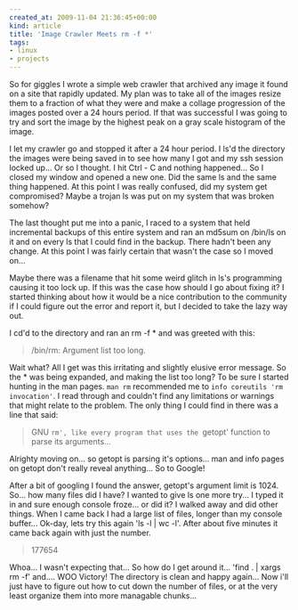 ```yaml
---
created_at: 2009-11-04 21:36:45+00:00
kind: article
title: 'Image Crawler Meets rm -f *'
tags:
- linux
- projects
---
```


So for giggles I wrote a simple web crawler that archived any image it found on
a site that rapidly updated. My plan was to take all of the images resize them
to a fraction of what they were and make a collage progression of the images
posted over a 24 hours period. If that was successful I was going to try and
sort the image by the highest peak on a gray scale histogram of the image.

I let my crawler go and stopped it after a 24 hour period. I ls'd the directory
the images were being saved in to see how many I got and my ssh session locked
up... Or so I thought. I hit Ctrl - C and nothing happened... So I closed my
window and opened a new one. Did the same ls and the same thing happened. At
this point I was really confused, did my system get compromised?  Maybe a
trojan ls was put on my system that was broken somehow?

The last thought put me into a panic, I raced to a system that held incremental
backups of this entire system and ran an md5sum on /bin/ls on it and on every
ls that I could find in the backup. There hadn't been any change. At this point
I was fairly certain that wasn't the case so I moved on...

Maybe there was a filename that hit some weird glitch in ls's programming
causing it too lock up. If this was the case how should I go about fixing it? I
started thinking about how it would be a nice contribution to the community if
I could figure out the error and report it, but I decided to take the lazy way
out.

I cd'd to the directory and ran an rm -f * and was greeted with this:

> /bin/rm: Argument list too long.

Wait what? All I get was this irritating and slightly elusive error message. So
the * was being expanded, and making the list too long? To be sure I started
hunting in the man pages. `man rm` recommended me to `info coreutils 'rm
invocation'`. I read through and couldn't find any limitations or warnings that
might relate to the problem. The only thing I could find in there was a line
that said:

> GNU `rm', like every program that uses the `getopt' function to parse its
> arguments...

Alrighty moving on... so getopt is parsing it's options... man and info pages
on getopt don't really reveal anything... So to Google!

After a bit of googling I found the answer, getopt's argument limit is 1024.
So... how many files did I have? I wanted to give ls one more try... I typed it
in and sure enough console froze... or did it? I walked away and did other
things. When I came back I had a large list of files, longer than my console
buffer... Ok-day, lets try this again 'ls -l | wc -l'. After about five minutes
it came back again with just the number.

> 177654
 
Whoa... I wasn't expecting that... So how do I get around it... 'find . | xargs
rm -f' and.... WOO Victory! The directory is clean and happy again... Now i'll
just have to figure out how to cut down the number of files, or at the very
least organize them into more managable chunks...

